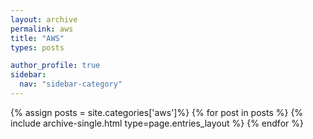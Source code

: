 ```yaml
---
layout: archive
permalink: aws
title: "AWS"
types: posts

author_profile: true
sidebar:
  nav: "sidebar-category"
---
```


{% assign posts = site.categories['aws']%}
{% for post in posts %}
  {% include archive-single.html type=page.entries_layout %}
{% endfor %}